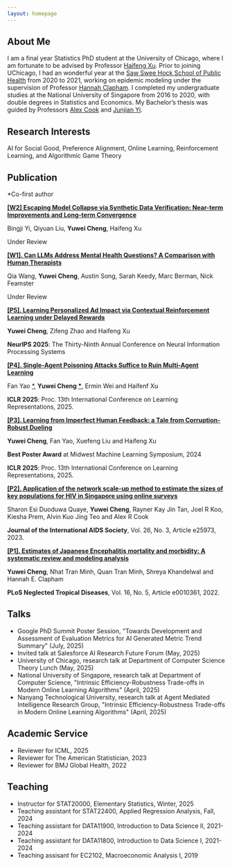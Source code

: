 ```yaml
---
layout: homepage
---
```


## About Me

I am a final year Statistics PhD student at the University of Chicago, where I am fortunate to be advised by Professor [Haifeng Xu](https://www.haifeng-xu.com/). Prior to joining UChicago, I had an wonderful year at the [Saw Swee Hock School of Public Health](https://sph.nus.edu.sg/) from 2020 to 2021, working on epidemic modeling under the supervision of Professor [Hannah Clapham](https://www.hannahclapham.com/). I completed my undergraduate studies at the National University of Singapore from 2016 to 2020, with double degrees in Statistics and Economics. My Bachelor’s thesis was guided by Professors [Alex Cook](https://sph.nus.edu.sg/faculty-directory/cook-alex-richard/) and [Junjian Yi](https://sites.google.com/view/junjianyi).

## Research Interests
AI for Social Good, Preference Alignment, Online Learning, Reinforcement Learning, and Algorithmic Game Theory

## Publication

<a name="first-author"></a>*Co-first author

**[[W2] Escaping Model Collapse via Synthetic Data Verification: Near-term Improvements and Long-term Convergence](https://arxiv.org/abs/2510.16657)**

Bingji Yi, Qiyuan Liu, **Yuwei Cheng**, Haifeng Xu

Under Review

**[[W1]. Can LLMs Address Mental Health Questions? A Comparison with Human Therapists](https://arxiv.org/abs/2509.12102)**

Qia Wang, **Yuwei Cheng**, Austin Song, Sarah Keedy, Marc Berman, Nick Feamster

Under Review

**[[P5]. Learning Personalized Ad Impact via Contextual Reinforcement Learning under Delayed Rewards](https://arxiv.org/abs/2510.20055)**

**Yuwei Cheng**, Zifeng Zhao and Haifeng Xu

**NeurIPS 2025**: The Thirty-Ninth Annual Conference on Neural Information Processing Systems

**[[P4]. Single-Agent Poisoning Attacks Suffice to Ruin Multi-Agent Learning](https://openreview.net/forum?id=46xYl55hdc)**

Fan Yao [*](#first-author), **Yuwei Cheng [*](#first-author)**, Ermin Wei and Haifenf Xu

**ICLR 2025**: Proc. 13th International Conference on Learning Representations, 2025.

**[[P3]. Learning from Imperfect Human Feedback: a Tale from Corruption-Robust Dueling](https://arxiv.org/abs/2405.11204)**

**Yuwei Cheng**, Fan Yao, Xuefeng Liu and Haifeng Xu

**Best Poster Award** at Midwest Machine Learning Symposium, 2024

**ICLR 2025**: Proc. 13th International Conference on Learning Representations, 2025.

**[[P2]. Application of the network scale-up method to estimate the sizes of key populations for HIV in Singapore using online surveys](https://pubmed.ncbi.nlm.nih.gov/36919979/)** 

Sharon Esi Duoduwa Quaye, **Yuwei Cheng**, Rayner Kay Jin Tan, Joel R Koo, Kiesha Prem, Alvin Kuo Jing Teo and Alex R Cook

**Journal of the International AIDS Society**, Vol. 26, No. 3, Article e25973, 2023.

**[[P1]. Estimates of Japanese Encephalitis mortality and morbidity: A systematic review and modeling analysis](https://journals.plos.org/plosntds/article?id=10.1371/journal.pntd.0010361)** 

**Yuwei Cheng**, Nhat Tran Minh, Quan Tran Minh, Shreya Khandelwal and Hannah E. Clapham

**PLoS Neglected Tropical Diseases**, Vol. 16, No. 5, Article e0010361, 2022.

## Talks

- Google PhD Summit Poster Session, "Towards Development and Assessment of Evaluation Metrics for AI Generated Metric Trend Summary" (July, 2025)
- Invited talk at Salesforce AI Research Future Forum (May, 2025)
- University of Chicago, research talk at Department of Computer Science Theory Lunch (May, 2025)
- National University of Singapore, research talk at Department of Computer Science, "Intrinsic Efficiency-Robustness Trade-offs in Modern Online Learning Algorithms" (April, 2025)
- Nanyang Technological University, research talk at Agent Mediated Intelligence Research Group, "Intrinsic Efficiency-Robustness Trade-offs in Modern Online Learning Algorithms" (April, 2025)

## Academic Service
- Reviewer for ICML, 2025
- Reviewer for The American Statistician, 2023
- Reviewer for BMJ Global Health, 2022

## Teaching
- Instructor for STAT20000, Elementary Statistics, Winter, 2025
- Teaching assistant for STAT22400, Applied Regression Analysis, Fall, 2024
- Teaching assistant for DATA11900, Introduction to Data Science II, 2021-2024
- Teaching assistant for DATA11800, Introduction to Data Science I, 2021-2024
- Teaching assisant for EC2102, Macroeconomic Analysis I, 2019


